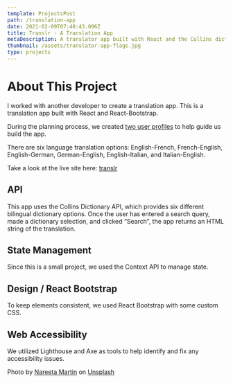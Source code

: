 ```yaml
---
template: ProjectsPost
path: /translation-app
date: 2021-02-09T07:40:43.096Z
title: Translr - A Translation App
metaDescription: A translator app built with React and the Collins dictionary API
thumbnail: /assets/translator-app-flags.jpg
type: projects
---
```

# About This Project

I worked with another developer to create a translation app. This is a translation app built with React and React-Bootstrap.

During the planning process, we created [two user profiles](https://github.com/ana-vela/translator-app/blob/master/documentation/USEREXPERIENCE.md) to help guide us build the app.

There are six language translation options: English-French, French-English, English-German, German-English, English-Italian, and Italian-English.

Take a look at the live site here: [translr](https://translr.netlify.app/)

## [](https://github.com/ana-vela/translator-app#api)API

This app uses the Collins Dictionary API, which provides six different bilingual dictionary options. Once the user has entered a search query, made a dictionary selection, and clicked “Search”, the app returns an HTML string of the translation.

## [](https://github.com/ana-vela/translator-app#state-management)State Management

Since this is a small project, we used the Context API to manage state.

## [](https://github.com/ana-vela/translator-app#design--react-bootstrap)Design / React Bootstrap

To keep elements consistent, we used React Bootstrap with some custom CSS.

## [](https://github.com/ana-vela/translator-app#web-accessibility)Web Accessibility

We utilized Lighthouse and Axe as tools to help identify and fix any accessibility issues.

Photo by [Nareeta Martin](https://unsplash.com/@splashabout?utm_source=unsplash&utm_medium=referral&utm_content=creditCopyText) on [Unsplash](https://unsplash.com/s/photos/flags?utm_source=unsplash&utm_medium=referral&utm_content=creditCopyText)